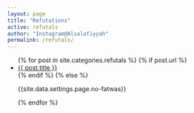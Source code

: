 ```yaml
---
layout: page
title: "Refutations"
active: refutals
author: "Instagram@Alsalafiyyah"
permalink: /refutals/
---
```


<article class="post">
<ul class="posts">
  {% for post in site.categories.refutals %}
    {% if post.url %}
    <li><a href="{{ post.url }}">{{ post.title }}</a>
    </li>
    {% endif %}
    {% else %}
    <p>{{site.data.settings.page.no-fatwas}}</p>
  {% endfor %}
</ul>
</article>
